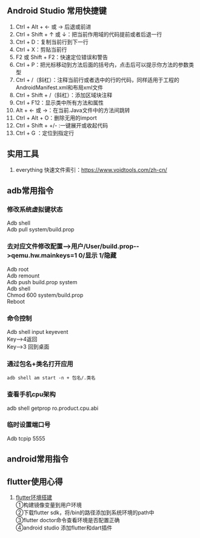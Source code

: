## Android Studio 常用快捷键
1. Ctrl + Alt + ← 或 → 后退或前进
2. Ctrl + Shift + ↑ 或 ↓：把当前作用域的代码提前或者后退一行
3. Ctrl + D：复制当前行到下一行
4. Ctrl + X：剪贴当前行
5. F2 或 Shift + F2：快速定位错误和警告
6. Ctrl + P：把光标移动到方法后面的括号内，点击后可以提示你方法的参数类型
7. Ctrl + /（斜杠）：注释当前行或者选中的行的代码，同样适用于工程的AndroidManifest.xml和布局xml文件
8. Ctrl + Shift + /（斜杠）：添加区域块注释
9. Ctrl + F12：显示类中所有方法和属性
10. Alt + ← 或 →：在当前.Java文件中的方法间跳转
11. Ctrl + Alt + O：删除无用的import
12. Ctrl + Shift + +/- :一键展开或收起代码
13. Ctrl + G ：定位到指定行

## 实用工具
1. everything 快速文件索引：https://www.voidtools.com/zh-cn/


## adb常用指令
### 修改系统虚拟键状态
Adb shell<br>
Adb pull system/build.prop 
### 去对应文件修改配置-->用户/User/build.prop-->qemu.hw.mainkeys=1 0/显示 1/隐藏
Adb root<br>
Adb remount<br>
Adb push build.prop system<br>
Adb shell<br>
Chmod 600 system/build.prop<br>
Reboot<br>
### 命令控制
Adb shell input keyevent <key><br>
Key-->4返回<br>
Key-->3 回到桌面<br>

### 通过包名+类名打开应用
```
adb shell am start -n + 包名/.类名
```

### 查看手机cpu架构
adb shell getprop ro.product.cpu.abi

### 临时设置端口号
Adb tcpip 5555

## android常用指令

## flutter使用心得
1. [flutter环境搭建](https://www.jianshu.com/p/3f9aaec0d1f4)<br>
①构建镜像变量到用户环境<br>
②下载flutter sdk，将/bin的路径添加到系统环境的path中<br>
③flutter doctor命令查看环境是否配置正确<br>
④android studio 添加flutter和dart插件


